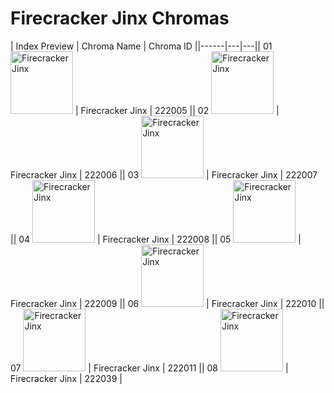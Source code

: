 # Firecracker Jinx Chromas

| Index  Preview | Chroma Name | Chroma ID ||------|---|---|| 01  <img src='https://raw.communitydragon.org/latest/plugins/rcp-be-lol-game-data/global/default/v1/champion-chroma-images/222/222005.png' alt='Firecracker Jinx' width='100'> | Firecracker Jinx | 222005 || 02  <img src='https://raw.communitydragon.org/latest/plugins/rcp-be-lol-game-data/global/default/v1/champion-chroma-images/222/222006.png' alt='Firecracker Jinx' width='100'> | Firecracker Jinx | 222006 || 03  <img src='https://raw.communitydragon.org/latest/plugins/rcp-be-lol-game-data/global/default/v1/champion-chroma-images/222/222007.png' alt='Firecracker Jinx' width='100'> | Firecracker Jinx | 222007 || 04  <img src='https://raw.communitydragon.org/latest/plugins/rcp-be-lol-game-data/global/default/v1/champion-chroma-images/222/222008.png' alt='Firecracker Jinx' width='100'> | Firecracker Jinx | 222008 || 05  <img src='https://raw.communitydragon.org/latest/plugins/rcp-be-lol-game-data/global/default/v1/champion-chroma-images/222/222009.png' alt='Firecracker Jinx' width='100'> | Firecracker Jinx | 222009 || 06  <img src='https://raw.communitydragon.org/latest/plugins/rcp-be-lol-game-data/global/default/v1/champion-chroma-images/222/222010.png' alt='Firecracker Jinx' width='100'> | Firecracker Jinx | 222010 || 07  <img src='https://raw.communitydragon.org/latest/plugins/rcp-be-lol-game-data/global/default/v1/champion-chroma-images/222/222011.png' alt='Firecracker Jinx' width='100'> | Firecracker Jinx | 222011 || 08  <img src='https://raw.communitydragon.org/latest/plugins/rcp-be-lol-game-data/global/default/v1/champion-chroma-images/222/222039.png' alt='Firecracker Jinx' width='100'> | Firecracker Jinx | 222039 |